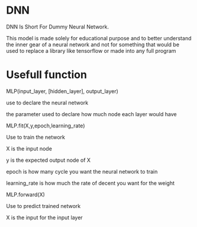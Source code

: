 # DNN
DNN Is Short For Dummy Neural Network.

This model is made solely for educational purpose and to better understand the inner gear of a neural network and not for something that would be used to replace a library like tensorflow or made into any full program

# Usefull function

MLP(input_layer, [hidden_layer], output_layer)

use to declare the neural network

the parameter used to declare how much node each layer would have

MLP.fit(X,y,epoch,learning_rate)

Use to train the network

X is the input node

y is the expected output node of X

epoch is how many cycle you want the neural network to train

learning_rate is how much the rate of decent you want for the weight

MLP.forward(X)

Use to predict trained network

X is the input for the input layer

  
